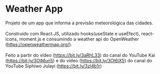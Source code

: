 # Weather App

Projeto de um app que informa a previsão meteorológica das cidades. <br /><br />
Construído com React.JS, utilizado hooks(useState e useEfect), react-icons, moment.js e consumindo a weather api do OpenWeather (https://openweathermap.org/). <br /><br />
Feito a partir do vídeo (https://bit.ly/3aRhL33) do canal do YouTube Kai (https://bit.ly/3OjMun5) e do vídeo (https://bit.ly/3Ol6iX5) do canal do YouTube Siphiwo Julayi (https://bit.ly/3zl4b1r)

